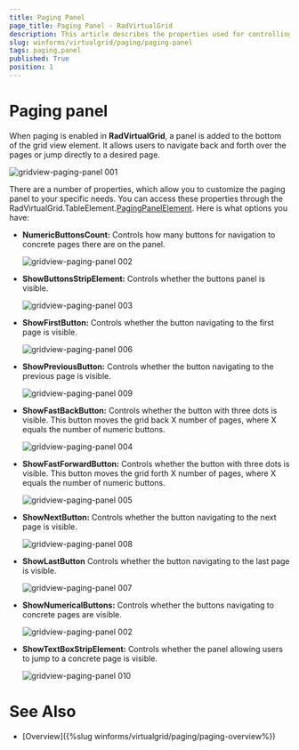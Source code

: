 ```yaml
---
title: Paging Panel
page_title: Paging Panel - RadVirtualGrid
description: This article describes the properties used for controlling the layout of the paging panel.
slug: winforms/virtualgrid/paging/paging-panel
tags: paging,panel
published: True
position: 1
---
```


# Paging panel


When paging is enabled in __RadVirtualGrid__, a panel is added to the bottom of the grid view element. It allows users to navigate back and forth over the pages or jump directly to a desired page.

![gridview-paging-panel 001](images/gridview-paging-panel001.png)

There are a number of properties, which allow you to customize the paging panel to your specific needs. You can access these properties through the RadVirtualGrid.TableElement.[PagingPanelElement](https://docs.telerik.com/devtools/winforms/api/telerik.wincontrols.ui.virtualgridpagingpanelelement#properties). Here is what options you have:

* __NumericButtonsCount:__ Controls how many buttons for navigation to concrete pages there are on the panel.
 
    ![gridview-paging-panel 002](images/gridview-paging-panel002.png)

* __ShowButtonsStripElement:__ Controls whether the buttons panel is visible.

    ![gridview-paging-panel 003](images/gridview-paging-panel003.png)

* __ShowFirstButton:__ Controls whether the button navigating to the first page is visible.

    ![gridview-paging-panel 006](images/gridview-paging-panel006.png)

* __ShowPreviousButton:__ Controls whether the button navigating to the previous page is visible.

    ![gridview-paging-panel 009](images/gridview-paging-panel009.png)

* __ShowFastBackButton:__ Controls whether the button with three dots is visible. This button moves the grid back X number of pages, where X equals the number of numeric buttons.
 
    ![gridview-paging-panel 004](images/gridview-paging-panel004.png)

* __ShowFastForwardButton:__ Controls whether the button with three dots is visible. This button moves the grid forth X number of pages, where X equals the number of numeric buttons.

    ![gridview-paging-panel 005](images/gridview-paging-panel005.png)

* __ShowNextButton:__ Controls whether the button navigating to the next page is visible. 

    ![gridview-paging-panel 008](images/gridview-paging-panel008.png)

* __ShowLastButton__ Controls whether the button navigating to the last page is visible.

    ![gridview-paging-panel 007](images/gridview-paging-panel007.png)

* __ShowNumericalButtons:__ Controls whether the buttons navigating to concrete pages are visible. 
  
    ![gridview-paging-panel 002](images/gridview-paging-panel002.png)

* __ShowTextBoxStripElement:__ Controls whether the panel allowing users to jump to a concrete page is visible.

    ![gridview-paging-panel 010](images/gridview-paging-panel010.png)

# See Also
* [Overview]({%slug winforms/virtualgrid/paging/paging-overview%})

